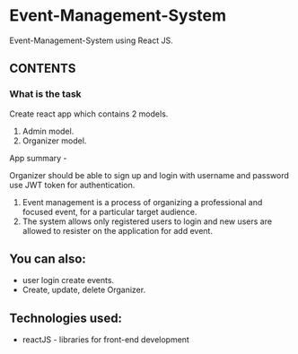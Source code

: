 # Event-Management-System

Event-Management-System using React JS.


## CONTENTS
### What is the task

Create react app which contains 2 models.
1. Admin model.
2. Organizer model.

App summary - 

Organizer should be able to sign up and login with username and password use JWT token for authentication.

1. Event management is a process of organizing a professional and focused event, for a particular target audience.
2. The system allows only registered users to login and new users are allowed to resister on the application for add event.


## You can also:

<ul>
  <li>user login create events.</li>
  <li>Create, update, delete Organizer.</li>
</ul>


## Technologies used:

<ul>
  <li>reactJS - libraries for front-end development</li>
</ul>

